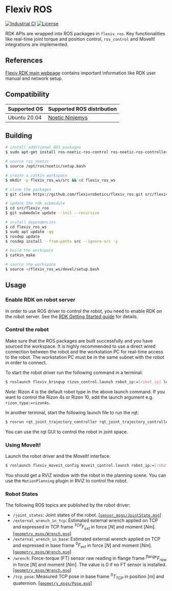 # Flexiv ROS

[![Industrial CI](https://github.com/flexivrobotics/flexiv_ros/actions/workflows/ci.yml/badge.svg)](https://github.com/flexivrobotics/flexiv_ros/actions/workflows/ci.yml)
[![License](https://img.shields.io/badge/License-Apache%202.0-blue.svg)](https://opensource.org/licenses/Apache-2.0)

RDK APIs are wrapped into ROS packages in `flexiv_ros`. Key functionalities like real-time joint torque and position control, `ros_control` and MoveIt! integrations are implemented.

## References

[Flexiv RDK main webpage](https://rdk.flexiv.com/) contains important information like RDK user manual and network setup.

## Compatibility

| **Supported OS** | **Supported ROS distribution**         |
| ---------------------- | -------------------------------------------- |
| Ubuntu 20.04           | [Noetic Ninjemys](https://wiki.ros.org/noetic/) |

## Building

```bash
# install additional ROS packages
$ sudo apt-get install ros-noetic-ros-control ros-noetic-ros-controllers

# source ros noetic
$ source /opt/ros/noetic/setup.bash

# create a catkin workspace
$ mkdir -p flexiv_ros_ws/src && cd flexiv_ros_ws

# clone the packages
$ git clone https://github.com/flexivrobotics/flexiv_ros.git src/flexiv_ros

# update the rdk submodule
$ cd src/flexiv_ros
$ git submodule update --init --recursive

# install dependencies
$ cd flexiv_ros_ws
$ sudo apt update -qq
$ rosdep update
$ rosdep install --from-paths src --ignore-src -y

# build the workspace
$ catkin_make

# source the workspace
$ source ~/flexiv_ros_ws/devel/setup.bash
```

## Usage

### Enable RDK on robot server

In order to use ROS driver to control the robot, you need to enable RDK on the robot server. See the [RDK Getting Started guide](https://rdk.flexiv.com/manual/getting_started.html) for details.

### Control the robot

Make sure that the ROS packages are built successfully and you have sourced the workspace. It is highly recommended to use a direct wired connection between the robot and the workstation PC for real-time access to the robot. The workstation PC must be in the same subnet with the robot in order to connect.

To start the robot driver run the following command in a terminal:

```bash
$ roslaunch flexiv_bringup rizon_control.launch robot_ip:=[robot_ip] local_ip:=[local_ip]
```

*Note:* Rizon 4 is the default robot type in the above launch command. If you want to control the Rizon 4s or Rizon 10, add the launch argument e.g. `rizon_type:=rizon4s`.

In another terminal, start the following launch file to run the rqt:

```bash
$ rosrun rqt_joint_trajectory_controller rqt_joint_trajectory_controller
```

You can use the rqt GUI to control the robot in joint space.

### Using MoveIt!

Launch the robot driver and the MoveIt! interface:

```bash
$ roslaunch flexiv_moveit_config moveit_control.launch robot_ip:=[robot_ip] local_ip:=[local_ip]
```

You should get a RViZ window with the robot in the planning scene. You can use the `MotionPlanning` plugin in RViZ to control the robot.

### Robot States

The following ROS topics are published by the robot driver:

- `/joint_states`: Joint states of the robot. [[`sensor_msgs/JointState.msg`](https://docs.ros.org/en/noetic/api/sensor_msgs/html/msg/JointState.html)]
- `/external_wrench_in_tcp`: Estimated external wrench applied on TCP and expressed in TCP frame $^{TCP}F_{ext}$ in force $[N]$ and moment $[Nm]$. [[`geometry_msgs/Wrench.msg`](https://docs.ros.org/en/noetic/api/geometry_msgs/html/msg/Wrench.html)]
- `/external_wrench_in_base`: Estimated external wrench applied on TCP and expressed in base frame $^{0}F_{ext}$ in force $[N]$ and moment $[Nm]$. [[`geometry_msgs/Wrench.msg`](https://docs.ros.org/en/noetic/api/geometry_msgs/html/msg/Wrench.html)]
- `/wrench`: Force-torque (FT) sensor raw reading in flange frame $^{flange}F_{raw}$ in force $[N]$ and moment $[Nm]$. The value is 0 if no FT sensor is installed. [[`geometry_msgs/Wrench.msg`](https://docs.ros.org/en/noetic/api/geometry_msgs/html/msg/Wrench.html)]
- `/tcp_pose`: Measured TCP pose in base frame $^{0}T_{TCP}$ in position $[m]$ and quaternion. [[`geometry_msgs/Pose.msg`](https://docs.ros.org/en/noetic/api/geometry_msgs/html/msg/Pose.html)]
